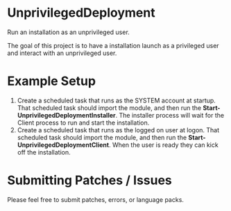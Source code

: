 # UnprivilegedDeployment
Run an installation as an unprivileged user.

The goal of this project is to have a installation launch as a privileged user and interact with an unprivileged user.

# Example Setup

1. Create a scheduled task that runs as the SYSTEM account at startup. That scheduled task should import the module, and then run the **Start-UnprivilegedDeploymentInstaller**. The installer process will wait for the Client process to run and start the installation.
2. Create a scheduled task that runs as the logged on user at logon. That scheduled task should import the module, and then run the **Start-UnprivilegedDeploymentClient**. When the user is ready they can kick off the installation.

# Submitting Patches / Issues

Please feel free to submit patches, errors, or language packs.
